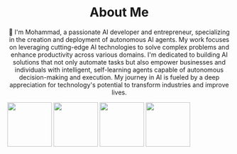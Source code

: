 <h1 align="center">About Me</h1>

<p align="center">👋 I'm Mohammad, a passionate AI developer and entrepreneur, specializing in the creation and deployment of autonomous AI agents. My work focuses on leveraging cutting-edge AI technologies to solve complex problems and enhance productivity across various domains. I'm dedicated to building AI solutions that not only automate tasks but also empower businesses and individuals with intelligent, self-learning agents capable of autonomous decision-making and execution. My journey in AI is fueled by a deep appreciation for technology's potential to transform industries and improve lives.</p>

<a href="https://"><img src="https://webimages.mongodb.com/_com_assets/cms/lmasvfr5imbft2sbf-LangChain_Workmark_Color%201.svg?auto=format%252Ccompress" width="100" height="100"></a>
<a href="https://"><img src="https://webimages.mongodb.com/_com_assets/cms/lmasubk61r6x3l65f-llamaIndex_logo%201.svg?auto=format%252Ccompress" width="100" height="100"></a>
<a href="https://"><img src="https://webimages.mongodb.com/_com_assets/cms/lmasxfhbuj4hnk4sy-hf-logo-with-title%201.svg?auto=format%252Ccompress" width="100" height="100"></a>
<a href="https://"><img src="https://webimages.mongodb.com/_com_assets/cms/lmeurcgh74wf4msxt-OpenAI-Logo.svg?auto=format%252Ccompress" width="100" height="100"></a>

